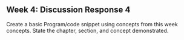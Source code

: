 ## Week 4: Discussion Response 4
Create a basic Program/code snippet using concepts from this week concepts. State the chapter, section, and concept demonstrated.

